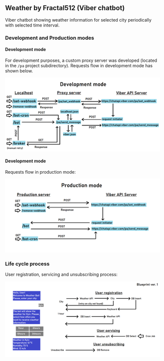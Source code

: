 ## Weather by Fractal512 (Viber chatbot)

Viber chatbot showing weather information for selected city periodically with selected time interval.

### Development and Production modes

#### Development mode
For development purposes, a custom proxy server was developed (located in the `/pa` project subdirectory). Requests flow in development mode has shown below.

![Development mode](/blob/assets/viber-bot-development-mode.png?raw=true)

#### Development mode
Requests flow in production mode:

![Production mode](/blob/assets/viber-bot-production-mode.png?raw=true)

### Life cycle process
User registration, servicing and unsubscribing process:

![Life cycle process](/blob/assets/viber-bot-lifecycle.png?raw=true)
